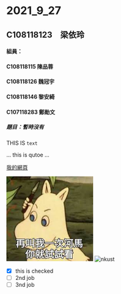 # 2021_9_27

## C108118123　梁依玲

#### 組員：
#### C108118115 陳品蓉
#### C108118126 魏冠宇
#### C108118146 黎安綺
#### C107118283 鄭勛文

##### 題目：暫時沒有

THIS IS `text`

...
this is qutoe
...

[我的網頁](https://www.nkust.edu.tw/)

![8888](https://github.com/haixiao10/2021_9_27/blob/main/8888.jpg)
![nkust](https://camo.githubusercontent.com/e533e65dceda64bfe36cb9bbb8f28c8a28477ca5215e8a02e6020f3378975b1e/68747470733a2f2f7777772e6e6b7573742e6564752e74772f7661722f66696c652f302f313030302f696d672f3531332f3138323531333839372e706e67)


- [x] this is checked
- [ ] 2nd job
- [ ] 3nd job
